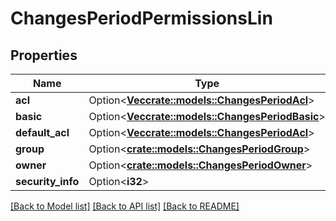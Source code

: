 # ChangesPeriodPermissionsLin

## Properties

Name | Type | Description | Notes
------------ | ------------- | ------------- | -------------
**acl** | Option<[**Vec<crate::models::ChangesPeriodAcl>**](changes.ACL.md)> |  | [optional]
**basic** | Option<[**Vec<crate::models::ChangesPeriodBasic>**](changes.Basic.md)> |  | [optional]
**default_acl** | Option<[**Vec<crate::models::ChangesPeriodAcl>**](changes.ACL.md)> |  | [optional]
**group** | Option<[**crate::models::ChangesPeriodGroup**](changes.Group.md)> |  | [optional]
**owner** | Option<[**crate::models::ChangesPeriodOwner**](changes.Owner.md)> |  | [optional]
**security_info** | Option<**i32**> |  | [optional]

[[Back to Model list]](../README.md#documentation-for-models) [[Back to API list]](../README.md#documentation-for-api-endpoints) [[Back to README]](../README.md)
